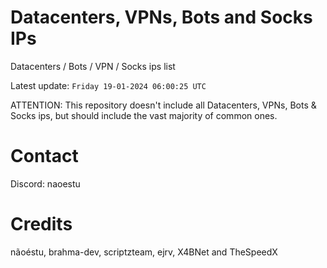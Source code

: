 # Datacenters, VPNs, Bots and Socks IPs
 
Datacenters / Bots / VPN / Socks ips list

Latest update: `Friday 19-01-2024 06:00:25 UTC` 

ATTENTION: This repository doesn't include all Datacenters, VPNs, Bots & Socks ips, 
but should include the vast majority of common ones.

# Contact
Discord: naoestu

# Credits
nãoéstu, brahma-dev, scriptzteam, ejrv, X4BNet and TheSpeedX
